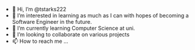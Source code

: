 - 👋 Hi, I’m @tstarks222
- 👀 I’m interested in learning as much as I can with hopes of becoming a Software Engineer in the future.
- 🌱 I’m currently learning Computer Science at uni.
- 💞️ I’m looking to collaborate on various projects
- 📫 How to reach me ...

<!---
tstarks222/tstarks222 is a ✨ special ✨ repository because its `README.md` (this file) appears on your GitHub profile.
You can click the Preview link to take a look at your changes.
--->
